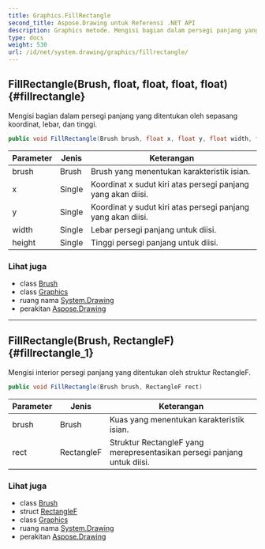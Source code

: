 ```yaml
---
title: Graphics.FillRectangle
second_title: Aspose.Drawing untuk Referensi .NET API
description: Graphics metode. Mengisi bagian dalam persegi panjang yang ditentukan oleh sepasang koordinat lebar dan tinggi.
type: docs
weight: 530
url: /id/net/system.drawing/graphics/fillrectangle/
---
```

## FillRectangle(Brush, float, float, float, float) {#fillrectangle}

Mengisi bagian dalam persegi panjang yang ditentukan oleh sepasang koordinat, lebar, dan tinggi.

```csharp
public void FillRectangle(Brush brush, float x, float y, float width, float height)
```

| Parameter | Jenis | Keterangan |
| --- | --- | --- |
| brush | Brush | Brush yang menentukan karakteristik isian. |
| x | Single | Koordinat x sudut kiri atas persegi panjang yang akan diisi. |
| y | Single | Koordinat y sudut kiri atas persegi panjang yang akan diisi. |
| width | Single | Lebar persegi panjang untuk diisi. |
| height | Single | Tinggi persegi panjang untuk diisi. |

### Lihat juga

* class [Brush](../../brush/)
* class [Graphics](../)
* ruang nama [System.Drawing](../../graphics/)
* perakitan [Aspose.Drawing](../../../)

---

## FillRectangle(Brush, RectangleF) {#fillrectangle_1}

Mengisi interior persegi panjang yang ditentukan oleh struktur RectangleF.

```csharp
public void FillRectangle(Brush brush, RectangleF rect)
```

| Parameter | Jenis | Keterangan |
| --- | --- | --- |
| brush | Brush | Kuas yang menentukan karakteristik isian. |
| rect | RectangleF | Struktur RectangleF yang merepresentasikan persegi panjang untuk diisi. |

### Lihat juga

* class [Brush](../../brush/)
* struct [RectangleF](../../rectanglef/)
* class [Graphics](../)
* ruang nama [System.Drawing](../../graphics/)
* perakitan [Aspose.Drawing](../../../)


